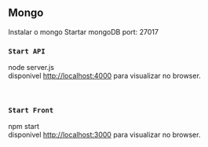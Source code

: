 

## Mongo

Instalar o mongo
Startar mongoDB
port: 27017

### `Start API`

node server.js <br>
disponivel [http://localhost:4000](http://localhost:4000) para visualizar no browser. 

<br>

### `Start Front`

npm start <br>
disponivel [http://localhost:3000](http://localhost:3000) para visualizar no browser. 


